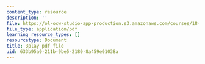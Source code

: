 ```yaml
---
content_type: resource
description: ''
file: https://ol-ocw-studio-app-production.s3.amazonaws.com/courses/18-01sc-single-variable-calculus-fall-2010/633b95a0211b9be521808a459e01038a_BSAA0akmPEU.pdf
file_type: application/pdf
learning_resource_types: []
resourcetype: Document
title: 3play pdf file
uid: 633b95a0-211b-9be5-2180-8a459e01038a
---
```

